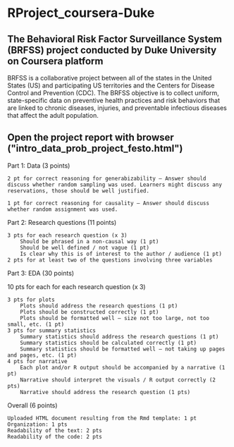 # RProject_coursera-Duke
## The Behavioral Risk Factor Surveillance System (BRFSS) project conducted by Duke University on Coursera platform

BRFSS is a collaborative project between all of the states in the United States (US) and participating US territories and the Centers for Disease Control and Prevention (CDC).
The BRFSS objective is to collect uniform, state-specific data on preventive health practices and risk behaviors that are linked to chronic diseases, injuries, and preventable infectious diseases that affect the adult population.


## Open the project report with browser ("intro_data_prob_project_festo.html")


Part 1: Data (3 points)

    2 pt for correct reasoning for generabizability – Answer should discuss whether random sampling was used. Learners might discuss any reservations, those should be well justified.

    1 pt for correct reasoning for causality – Answer should discuss whether random assignment was used.

Part 2: Research questions (11 points)

    3 pts for each research question (x 3)
        Should be phrased in a non-causal way (1 pt)
        Should be well defined / not vague (1 pt)
        Is clear why this is of interest to the author / audience (1 pt)
    2 pts for at least two of the questions involving three variables

Part 3: EDA (30 points)

10 pts for each for each research question (x 3)

    3 pts for plots
        Plots should address the research questions (1 pt)
        Plots should be constructed correctly (1 pt)
        Plots should be formatted well – size not too large, not too small, etc. (1 pt)
    3 pts for summary statistics
        Summary statistics should address the research questions (1 pt)
        Summary statistics should be calculated correctly (1 pt)
        Summary statistics should be formatted well – not taking up pages and pages, etc. (1 pt)
    4 pts for narrative
        Each plot and/or R output should be accompanied by a narrative (1 pt)
        Narrative should interpret the visuals / R output correctly (2 pts)
        Narrative should address the research question (1 pts)

Overall (6 points)

    Uploaded HTML document resulting from the Rmd template: 1 pt
    Organization: 1 pts
    Readability of the text: 2 pts
    Readability of the code: 2 pts
